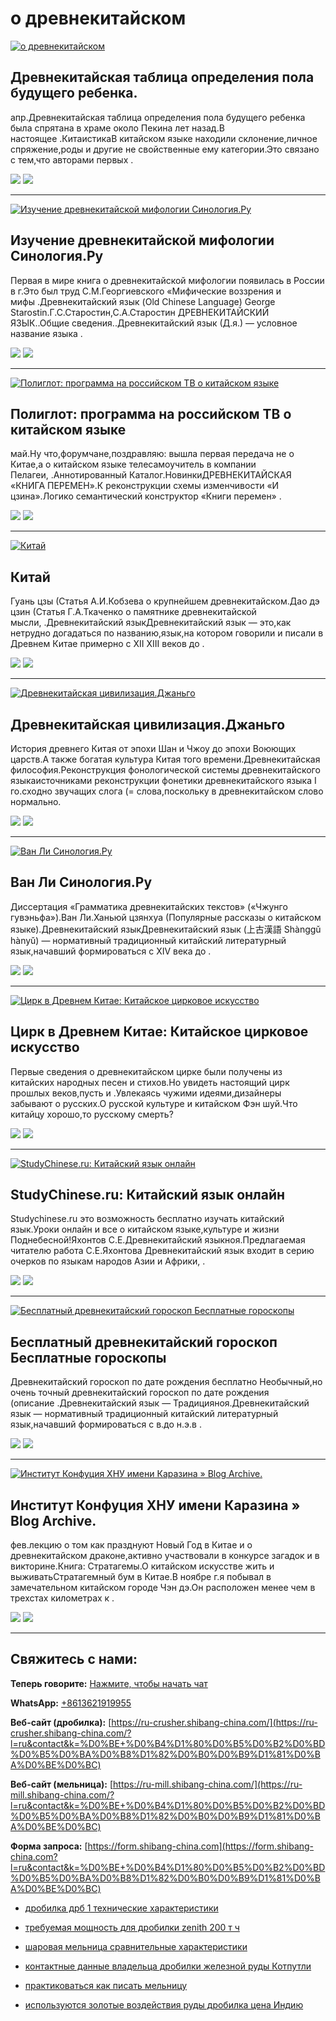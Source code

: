 # о древнекитайском

<a href="https://swt.shibang-china.com/?l=ru&img&k=%D0%BE+%D0%B4%D1%80%D0%B5%D0%B2%D0%BD%D0%B5%D0%BA%D0%B8%D1%82%D0%B0%D0%B9%D1%81%D0%BA%D0%BE%D0%BC" target="_blank">![о древнекитайском](http://static.shibang-china.com/all-800x300/240.jpg)</a>

## Древнекитайская таблица определения пола будущего ребенка.
апр.Древнекитайская таблица определения пола будущего ребенка была спрятана в храме около Пекина лет назад.В настоящее&nbsp;.КитаистикаВ китайском языке находили склонение,личное спряжение,роды и другие не свойственные ему категории.Это связано с тем,что авторами первых&nbsp;.


<a href="https://whatsapp.shibangsoft.com/WhatsApp.php" target="_blank" title="WhatsApp">![](http://static.shibang-china.com/icon/whatsapp.png)</a> <a href="https://swt.shibang-china.com/?l=ru&icon&k=%D0%BE+%D0%B4%D1%80%D0%B5%D0%B2%D0%BD%D0%B5%D0%BA%D0%B8%D1%82%D0%B0%D0%B9%D1%81%D0%BA%D0%BE%D0%BC" target="_blank">![](http://static.shibang-china.com/icon/chat-ru.png)</a>

---

<a href="https://swt.shibang-china.com/?l=ru&img&k=%D0%BE+%D0%B4%D1%80%D0%B5%D0%B2%D0%BD%D0%B5%D0%BA%D0%B8%D1%82%D0%B0%D0%B9%D1%81%D0%BA%D0%BE%D0%BC" target="_blank">![Изучение древнекитайской мифологии Синология.Ру](http://static.shibang-china.com/all-800x300/728.jpg)</a>

## Изучение древнекитайской мифологии Синология.Ру
Первая в мире книга о древнекитайской мифологии появилась в России в г.Это был труд С.М.Георгиевского «Мифические воззрения и мифы&nbsp;.Древнекитайский язык (Old Chinese Language) George Starostin.Г.С.Старостин,С.А.Старостин ДРЕВНЕКИТАЙСКИЙ ЯЗЫК..Общие сведения..Древнекитайский язык (Д.я.) — условное название языка&nbsp;.


<a href="https://whatsapp.shibangsoft.com/WhatsApp.php" target="_blank" title="WhatsApp">![](http://static.shibang-china.com/icon/whatsapp.png)</a> <a href="https://swt.shibang-china.com/?l=ru&icon&k=%D0%BE+%D0%B4%D1%80%D0%B5%D0%B2%D0%BD%D0%B5%D0%BA%D0%B8%D1%82%D0%B0%D0%B9%D1%81%D0%BA%D0%BE%D0%BC" target="_blank">![](http://static.shibang-china.com/icon/chat-ru.png)</a>

---

<a href="https://swt.shibang-china.com/?l=ru&img&k=%D0%BE+%D0%B4%D1%80%D0%B5%D0%B2%D0%BD%D0%B5%D0%BA%D0%B8%D1%82%D0%B0%D0%B9%D1%81%D0%BA%D0%BE%D0%BC" target="_blank">![Полиглот: программа на российском ТВ о китайском языке](http://static.shibang-china.com/all-800x300/367.jpg)</a>

## Полиглот: программа на российском ТВ о китайском языке
май.Ну что,форумчане,поздравляю: вышла первая передача не о Китае,а о китайском языке телесамоучитель в компании Пелагеи,&nbsp;.Аннотированный Каталог.НовинкиДРЕВНЕКИТАЙСКАЯ «КНИГА ПЕРЕМЕН».К реконструкции схемы изменчивости «И цзина».Логико семантический конструктор «Книги перемен»&nbsp;.


<a href="https://whatsapp.shibangsoft.com/WhatsApp.php" target="_blank" title="WhatsApp">![](http://static.shibang-china.com/icon/whatsapp.png)</a> <a href="https://swt.shibang-china.com/?l=ru&icon&k=%D0%BE+%D0%B4%D1%80%D0%B5%D0%B2%D0%BD%D0%B5%D0%BA%D0%B8%D1%82%D0%B0%D0%B9%D1%81%D0%BA%D0%BE%D0%BC" target="_blank">![](http://static.shibang-china.com/icon/chat-ru.png)</a>

---

<a href="https://swt.shibang-china.com/?l=ru&img&k=%D0%BE+%D0%B4%D1%80%D0%B5%D0%B2%D0%BD%D0%B5%D0%BA%D0%B8%D1%82%D0%B0%D0%B9%D1%81%D0%BA%D0%BE%D0%BC" target="_blank">![Китай](http://static.shibang-china.com/all-800x300/1407.jpg)</a>

## Китай
Гуань цзы (Статья А.И.Кобзева о крупнейшем древнекитайском.Дао дэ цзин (Статья Г.А.Ткаченко о памятнике древнекитайской мысли,&nbsp;.Древнекитайский языкДревнекитайский язык — это,как нетрудно догадаться по названию,язык,на котором говорили и писали в Древнем Китае примерно с XII XIII веков до&nbsp;.


<a href="https://whatsapp.shibangsoft.com/WhatsApp.php" target="_blank" title="WhatsApp">![](http://static.shibang-china.com/icon/whatsapp.png)</a> <a href="https://swt.shibang-china.com/?l=ru&icon&k=%D0%BE+%D0%B4%D1%80%D0%B5%D0%B2%D0%BD%D0%B5%D0%BA%D0%B8%D1%82%D0%B0%D0%B9%D1%81%D0%BA%D0%BE%D0%BC" target="_blank">![](http://static.shibang-china.com/icon/chat-ru.png)</a>

---

<a href="https://swt.shibang-china.com/?l=ru&img&k=%D0%BE+%D0%B4%D1%80%D0%B5%D0%B2%D0%BD%D0%B5%D0%BA%D0%B8%D1%82%D0%B0%D0%B9%D1%81%D0%BA%D0%BE%D0%BC" target="_blank">![Древнекитайская цивилизация.Джаньго](http://static.shibang-china.com/all-800x300/1210.jpg)</a>

## Древнекитайская цивилизация.Джаньго
История древнего Китая от эпохи Шан и Чжоу до эпохи Воюющих царств.А также богатая культура Китая того времени.Древнекитайская философия.Реконструкция фонологической системы древнекитайского языкаисточниками реконструкции фонетики древнекитайского языка I го.сходно звучащих слога (= слова,поскольку в древнекитайском слово нормально.


<a href="https://whatsapp.shibangsoft.com/WhatsApp.php" target="_blank" title="WhatsApp">![](http://static.shibang-china.com/icon/whatsapp.png)</a> <a href="https://swt.shibang-china.com/?l=ru&icon&k=%D0%BE+%D0%B4%D1%80%D0%B5%D0%B2%D0%BD%D0%B5%D0%BA%D0%B8%D1%82%D0%B0%D0%B9%D1%81%D0%BA%D0%BE%D0%BC" target="_blank">![](http://static.shibang-china.com/icon/chat-ru.png)</a>

---

<a href="https://swt.shibang-china.com/?l=ru&img&k=%D0%BE+%D0%B4%D1%80%D0%B5%D0%B2%D0%BD%D0%B5%D0%BA%D0%B8%D1%82%D0%B0%D0%B9%D1%81%D0%BA%D0%BE%D0%BC" target="_blank">![Ван Ли Синология.Ру](http://static.shibang-china.com/all-800x300/391.jpg)</a>

## Ван Ли Синология.Ру
Диссертация «Грамматика древнекитайских текстов» («Чжунго гувэньфа»).Ван Ли.Ханьюй цзянхуа (Популярные рассказы о китайском языке).Древнекитайский языкДревнекитайский язык (上古漢語 Shànggǔ hànyǔ) — нормативный традиционный китайский литературный язык,начавший формироваться с XIV века до&nbsp;.


<a href="https://whatsapp.shibangsoft.com/WhatsApp.php" target="_blank" title="WhatsApp">![](http://static.shibang-china.com/icon/whatsapp.png)</a> <a href="https://swt.shibang-china.com/?l=ru&icon&k=%D0%BE+%D0%B4%D1%80%D0%B5%D0%B2%D0%BD%D0%B5%D0%BA%D0%B8%D1%82%D0%B0%D0%B9%D1%81%D0%BA%D0%BE%D0%BC" target="_blank">![](http://static.shibang-china.com/icon/chat-ru.png)</a>

---

<a href="https://swt.shibang-china.com/?l=ru&img&k=%D0%BE+%D0%B4%D1%80%D0%B5%D0%B2%D0%BD%D0%B5%D0%BA%D0%B8%D1%82%D0%B0%D0%B9%D1%81%D0%BA%D0%BE%D0%BC" target="_blank">![Цирк в Древнем Китае: Китайское цирковое искусство](http://static.shibang-china.com/all-800x300/1260.jpg)</a>

## Цирк в Древнем Китае: Китайское цирковое искусство
Первые сведения о древнекитайском цирке были получены из китайских народных песен и стихов.Но увидеть настоящий цирк прошлых веков,пусть и&nbsp;.Увлекаясь чужими идеями,дизайнеры забывают о русских.О русской культуре и китайском Фэн шуй.Что китайцу хорошо,то русскому смерть?


<a href="https://whatsapp.shibangsoft.com/WhatsApp.php" target="_blank" title="WhatsApp">![](http://static.shibang-china.com/icon/whatsapp.png)</a> <a href="https://swt.shibang-china.com/?l=ru&icon&k=%D0%BE+%D0%B4%D1%80%D0%B5%D0%B2%D0%BD%D0%B5%D0%BA%D0%B8%D1%82%D0%B0%D0%B9%D1%81%D0%BA%D0%BE%D0%BC" target="_blank">![](http://static.shibang-china.com/icon/chat-ru.png)</a>

---

<a href="https://swt.shibang-china.com/?l=ru&img&k=%D0%BE+%D0%B4%D1%80%D0%B5%D0%B2%D0%BD%D0%B5%D0%BA%D0%B8%D1%82%D0%B0%D0%B9%D1%81%D0%BA%D0%BE%D0%BC" target="_blank">![StudyChinese.ru: Китайский язык онлайн](http://static.shibang-china.com/all-800x300/116.jpg)</a>

## StudyChinese.ru: Китайский язык онлайн
Studychinese.ru это возможность бесплатно изучать китайский язык.Уроки онлайн и все о китайском языке,культуре и жизни Поднебесной!Яхонтов С.Е.Древнекитайский языкноя.Предлагаемая читателю работа С.Е.Яхонтова Древнекитайский язык входит в серию очерков по языкам народов Азии и Африки,&nbsp;.


<a href="https://whatsapp.shibangsoft.com/WhatsApp.php" target="_blank" title="WhatsApp">![](http://static.shibang-china.com/icon/whatsapp.png)</a> <a href="https://swt.shibang-china.com/?l=ru&icon&k=%D0%BE+%D0%B4%D1%80%D0%B5%D0%B2%D0%BD%D0%B5%D0%BA%D0%B8%D1%82%D0%B0%D0%B9%D1%81%D0%BA%D0%BE%D0%BC" target="_blank">![](http://static.shibang-china.com/icon/chat-ru.png)</a>

---

<a href="https://swt.shibang-china.com/?l=ru&img&k=%D0%BE+%D0%B4%D1%80%D0%B5%D0%B2%D0%BD%D0%B5%D0%BA%D0%B8%D1%82%D0%B0%D0%B9%D1%81%D0%BA%D0%BE%D0%BC" target="_blank">![Бесплатный древнекитайский гороскоп Бесплатные гороскопы](http://static.shibang-china.com/all-800x300/1252.jpg)</a>

## Бесплатный древнекитайский гороскоп Бесплатные гороскопы
Древнекитайский гороскоп по дате рождения бесплатно Необычный,но очень точный древнекитайский гороскоп по дате рождения (описание&nbsp;.Древнекитайский язык — Традицияноя.Древнекитайский язык — нормативный традиционный китайский литературный язык,начавший формироваться с в.до н.э.в&nbsp;.


<a href="https://whatsapp.shibangsoft.com/WhatsApp.php" target="_blank" title="WhatsApp">![](http://static.shibang-china.com/icon/whatsapp.png)</a> <a href="https://swt.shibang-china.com/?l=ru&icon&k=%D0%BE+%D0%B4%D1%80%D0%B5%D0%B2%D0%BD%D0%B5%D0%BA%D0%B8%D1%82%D0%B0%D0%B9%D1%81%D0%BA%D0%BE%D0%BC" target="_blank">![](http://static.shibang-china.com/icon/chat-ru.png)</a>

---

<a href="https://swt.shibang-china.com/?l=ru&img&k=%D0%BE+%D0%B4%D1%80%D0%B5%D0%B2%D0%BD%D0%B5%D0%BA%D0%B8%D1%82%D0%B0%D0%B9%D1%81%D0%BA%D0%BE%D0%BC" target="_blank">![Институт Конфуция ХНУ имени Каразина » Blog Archive.](http://static.shibang-china.com/all-800x300/1240.jpg)</a>

## Институт Конфуция ХНУ имени Каразина » Blog Archive.
фев.лекцию о том как празднуют Новый Год в Китае и о древнекитайском драконе,активно участвовали в конкурсе загадок и в викторине.Книга: Стратагемы.О китайском искусстве жить и выживатьСтратагемный бум в Китае.В ноябре г.я побывал в замечательном китайском городе Чэн дэ.Он расположен менее чем в трехстах километрах к&nbsp;.


<a href="https://whatsapp.shibangsoft.com/WhatsApp.php" target="_blank" title="WhatsApp">![](http://static.shibang-china.com/icon/whatsapp.png)</a> <a href="https://swt.shibang-china.com/?l=ru&icon&k=%D0%BE+%D0%B4%D1%80%D0%B5%D0%B2%D0%BD%D0%B5%D0%BA%D0%B8%D1%82%D0%B0%D0%B9%D1%81%D0%BA%D0%BE%D0%BC" target="_blank">![](http://static.shibang-china.com/icon/chat-ru.png)</a>

---
## Свяжитесь с нами:

**Теперь говорите:** [Нажмите, чтобы начать чат](https://swt.shibang-china.com?l=ru&contact&k=%D0%BE+%D0%B4%D1%80%D0%B5%D0%B2%D0%BD%D0%B5%D0%BA%D0%B8%D1%82%D0%B0%D0%B9%D1%81%D0%BA%D0%BE%D0%BC)

**WhatsApp:**  [+8613621919955](https://whatsapp.shibangsoft.com/WhatsApp.php)

**Веб-сайт (дробилка):** [https://ru-crusher.shibang-china.com/](https://ru-crusher.shibang-china.com/?l=ru&contact&k=%D0%BE+%D0%B4%D1%80%D0%B5%D0%B2%D0%BD%D0%B5%D0%BA%D0%B8%D1%82%D0%B0%D0%B9%D1%81%D0%BA%D0%BE%D0%BC)

**Веб-сайт (мельница):** [https://ru-mill.shibang-china.com/](https://ru-mill.shibang-china.com/?l=ru&contact&k=%D0%BE+%D0%B4%D1%80%D0%B5%D0%B2%D0%BD%D0%B5%D0%BA%D0%B8%D1%82%D0%B0%D0%B9%D1%81%D0%BA%D0%BE%D0%BC)

**Форма запроса:** [https://form.shibang-china.com](https://form.shibang-china.com?l=ru&contact&k=%D0%BE+%D0%B4%D1%80%D0%B5%D0%B2%D0%BD%D0%B5%D0%BA%D0%B8%D1%82%D0%B0%D0%B9%D1%81%D0%BA%D0%BE%D0%BC)

* [дробилка дрб 1 технические характеристики](../111/%D0%B4%D1%80%D0%BE%D0%B1%D0%B8%D0%BB%D0%BA%D0%B0%20%D0%B4%D1%80%D0%B1%201%20%D1%82%D0%B5%D1%85%D0%BD%D0%B8%D1%87%D0%B5%D1%81%D0%BA%D0%B8%D0%B5%20%D1%85%D0%B0%D1%80%D0%B0%D0%BA%D1%82%D0%B5%D1%80%D0%B8%D1%81%D1%82%D0%B8%D0%BA%D0%B8.md)

* [требуемая мощность для дробилки zenith 200 т  ч](../119/%D1%82%D1%80%D0%B5%D0%B1%D1%83%D0%B5%D0%BC%D0%B0%D1%8F%20%D0%BC%D0%BE%D1%89%D0%BD%D0%BE%D1%81%D1%82%D1%8C%20%D0%B4%D0%BB%D1%8F%20%D0%B4%D1%80%D0%BE%D0%B1%D0%B8%D0%BB%D0%BA%D0%B8%20zenith%20200%20%D1%82%20%20%D1%87.md)

* [шаровая мельница сравнительные характеристики](../106/%D1%88%D0%B0%D1%80%D0%BE%D0%B2%D0%B0%D1%8F%20%D0%BC%D0%B5%D0%BB%D1%8C%D0%BD%D0%B8%D1%86%D0%B0%20%D1%81%D1%80%D0%B0%D0%B2%D0%BD%D0%B8%D1%82%D0%B5%D0%BB%D1%8C%D0%BD%D1%8B%D0%B5%20%D1%85%D0%B0%D1%80%D0%B0%D0%BA%D1%82%D0%B5%D1%80%D0%B8%D1%81%D1%82%D0%B8%D0%BA%D0%B8.md)

* [контактные данные владельца дробилки железной руды Котпутли](../117/%D0%BA%D0%BE%D0%BD%D1%82%D0%B0%D0%BA%D1%82%D0%BD%D1%8B%D0%B5%20%D0%B4%D0%B0%D0%BD%D0%BD%D1%8B%D0%B5%20%D0%B2%D0%BB%D0%B0%D0%B4%D0%B5%D0%BB%D1%8C%D1%86%D0%B0%20%D0%B4%D1%80%D0%BE%D0%B1%D0%B8%D0%BB%D0%BA%D0%B8%20%D0%B6%D0%B5%D0%BB%D0%B5%D0%B7%D0%BD%D0%BE%D0%B9%20%D1%80%D1%83%D0%B4%D1%8B%20%D0%9A%D0%BE%D1%82%D0%BF%D1%83%D1%82%D0%BB%D0%B8.md)

* [практиковаться как писать мельницу](../118/%D0%BF%D1%80%D0%B0%D0%BA%D1%82%D0%B8%D0%BA%D0%BE%D0%B2%D0%B0%D1%82%D1%8C%D1%81%D1%8F%20%D0%BA%D0%B0%D0%BA%20%D0%BF%D0%B8%D1%81%D0%B0%D1%82%D1%8C%20%D0%BC%D0%B5%D0%BB%D1%8C%D0%BD%D0%B8%D1%86%D1%83.md)

* [используются золотые воздействия руды дробилка цена Индию](../112/%D0%B8%D1%81%D0%BF%D0%BE%D0%BB%D1%8C%D0%B7%D1%83%D1%8E%D1%82%D1%81%D1%8F%20%D0%B7%D0%BE%D0%BB%D0%BE%D1%82%D1%8B%D0%B5%20%D0%B2%D0%BE%D0%B7%D0%B4%D0%B5%D0%B9%D1%81%D1%82%D0%B2%D0%B8%D1%8F%20%D1%80%D1%83%D0%B4%D1%8B%20%D0%B4%D1%80%D0%BE%D0%B1%D0%B8%D0%BB%D0%BA%D0%B0%20%D1%86%D0%B5%D0%BD%D0%B0%20%D0%98%D0%BD%D0%B4%D0%B8%D1%8E.md)